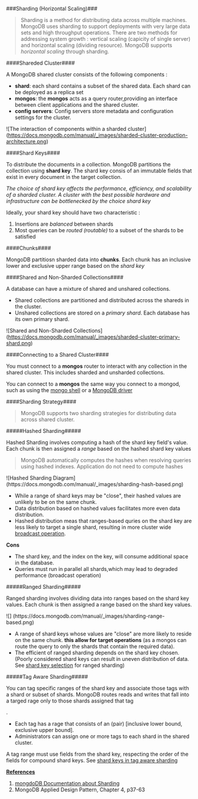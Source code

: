 ###Sharding (Horizontal Scaling)###

<blockquote>Sharding is a method for distributing data across multiple machines. MongoDB uses sharding to support deployments with
very large data sets and high throughput operations.
There are two methods for addressing system growth : vertical scaling (capicity of single server) and horizontal scaling (dividing resource). MongoDB supports <em>horizontal scaling</em> through sharding.
</blockquote>

####Shareded Cluster####

A MongoDB shared cluster consists of the following components :

<ul>
    <li><strong>shard</strong>: each shard contains a subset of the shared data. Each shard can be deployed as a replica set</li>
    <li><strong>mongos</strong>: the <strong>mongos</strong> acts as a query router,providing an interface between client applications and the shared cluster.</li>
    <li><strong>config servers</strong>: Config servers store metadata and configuration settings for the cluster.</li>
</ul>

![The interaction of components within a sharded cluster]
(https://docs.mongodb.com/manual/_images/sharded-cluster-production-architecture.png)

####Shard Keys####

<p>To distribute the documents in a collection. MongoDB partitions the collection using <strong>shard key</strong>.
The shard key consis of an immutable fields that exist in every document in the target collection. </p>

<p><em>The choice of shard key affects the performance, efficiency, and scalability of a sharded cluster. A cluster with
the best possible hardware and infrastructure can be bottlenecked by the choice shard key</em></p>

Ideally, your shard key should have two characteristic : 

<ol>
    <li>Insertions are <em>balanced</em> between shards</li>
    <li>Most queries can be <em>routed (routable)</em> to a subset of the shards to be satisfied</li>
</ol>
####Chunks####

<p> MongoDB partitiosn sharded data into <strong>chunks</strong>. Each chunk has an inclusive lower and exclusive upper
range based on the <em>shard key</em></p>

####Shared and Non-Sharded Collections####

<p>A database can have a mixture of shared and unshared collections.</p> 
<ul>
    <li>Shared collections are partitioned and distributed across the shareds in the cluster.</li>
    <li>Unshared collections are stored on a <em>primary shard</em>. Each database has its own primary shard.</li>
</ul>

![Shared and Non-Sharded Collections]
(https://docs.mongodb.com/manual/_images/sharded-cluster-primary-shard.png)

####Connecting to a Shared Cluster####

<p>You must connect to a <strong>mongos</strong> router to interact with any collection in the shared cluster. This includes
sharded and unsharded collections.</p>
<p>You can connect to a <strong>mongos</strong> the same way you connect to a mongod, such as using the 
<a href="https://docs.mongodb.com/manual/reference/program/mongo/#bin.mongo">mongo shell</a> or a 
<a href="https://docs.mongodb.com/ecosystem/drivers?jump=docs">MongoDB driver</a></p>

####Sharding Strategy####

<blockquote>MongoDB supports two sharding strategies for distributing data across shared cluster.</blockquote>

#####Hashed Sharding#####
<p>Hashed Sharding involves computing a hash of the shard key field's value. Each chunk is then assigned a <em>range</em>
based on the hashed shard key values</p>
<blockquote background-color="green">MongoDB automatically computes the hashes when resolving queries using hashed indexes.
Application do not need to compute hashes</blockquote>
![Hashed Sharding Diagram]
(https://docs.mongodb.com/manual/_images/sharding-hash-based.png)
<ul>
    <li>While a range of shard keys may be "close", their hashed values are unlikely to be on the same chunk.</li>
    <li>Data distribution based on hashed values facilitates more even data distribution.</li>
    <li>Hashed distribution meas that ranges-based quries on the shard key are less likely to target a single shard, resulting in more cluster wide <a href=https://docs.mongodb.com/manual/core/sharded-cluster-query-router/#sharding-mongos-broadcast>broadcast operation</a>.</li>
</ul>
<strong>Cons</strong>
<ul>
    <li>The shard key, and the index on the key, will consume additional space in the database.</li>
    <li>Queries must run in parallel all shards,which may lead to degraded performance (broadcast operation)</li>
</ul>
#####Ranged Sharding#####
<p>Ranged sharding involves dividing data into ranges based on the shard key values. Each chunk is then assigned
a range based on the shard key values.</p>
![]
(https://docs.mongodb.com/manual/_images/sharding-range-based.png)

<ul>
    <li>A range of shard keys whose values are "close" are more likely to reside on the same chunk. <strong>this allow for target operations</strong> (as a mongos can route the query to only the shards that contain the required data).</li>
    <li>The efficient of ranged sharding depends on the shard key chosen. (Poorly considered shard keys can result in uneven distribution of data. See <a href="https://docs.mongodb.com/manual/core/ranged-sharding/#sharding-ranged-shard-key">shard key selection</a> for ranged sharding) </li>
</ul>

#####Tag Aware Sharding#####
<p>You can tag specific ranges of the shard key and associate those tags with a shard or subset of shards. MongoDB routes reads and writes that fall into
a targed rage only to those shards assigned that tag</p>.

<ul>
    <li>Each tag has a rage that consists of an (pair) [inclusive lower bound, exclusive upper bound].</li>
    <li>Administrators can assign one or more tags to each shard in the shared cluster.</li>
</ul>

A tag range must use fields from the shard key, respecting the order of the fields for compound shard keys.
See <a href="https://docs.mongodb.com/manual/core/tag-aware-sharding/#tag-aware-sharding-shard-key">shard keys
in tag aware sharding</a>


<strong><u>References</u></strong>
<ol>
    <li><a href="https://docs.mongodb.com/manual/sharding/">mongdoDB Documentation about Sharding</a></li>
    <li>MongoDB Applied Design Pattern, Chapter 4, p37-63</li>
</ol>
